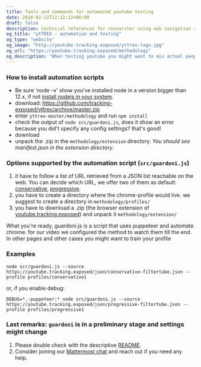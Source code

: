 ```yaml
---
title: Tools and commands for automated youtube testing
date: 2020-02-22T22:22:22+00:00
draft: false
description: technical references for researcher using web navigation automation tool
og_title: "ytTREX - automation and testing"
og_type: "website"
og_image: "http://youtube.tracking.exposed/yttrex-logo.jpg"
og_url: "https://youtube.tracking.exposed/methodology"
og_description: "When testing youtube you might want to mix actual people with synthetic access, here is provided our script and method"
---
```



### How to install automation scripts 

* Be sure 'node -v' show you've installed node in a version bigger than 12.x, if not [install nodejs in your system](https://nodejs.org/en/download://nodejs.org/en/download/).
* download: https://github.com/tracking-exposed/yttrex/archive/master.zip
* enter `yttrex-master/methodology` and run `npm install`
* check the output of `node src/guardoni.js`, does it show an error because you did't specify any config settings? that's good!
* download 
* unpack the .zip in the `methodology/extension` directory. _You should see manifest.json in the extension directory_.

### Options supported by the automation script (`src/guardoni.js`)

1. it have to follow a list of URL retrieved from a JSON list reachable on the web. You can decide which URL, we offer two of them as default: [conservative](https://youtube.tracking.exposed/bin/conservative-filtertube.json), [progressive](https://youtube.tracking.exposed/bin/progressive-filtertube.json).
2. you have to create a directory where the chrome-profile would live. we suggest to create a directory in `methodology/profiles/`
3. you have to download a .zip (the browser extension of [youtube.tracking.exposed](/)) and unpack it `methodology/extension/`

What you're ready, guardoni.js is a script that uses puppeteer and automate chrome.
for our video we configured the method to watch them till the end. In other pages and other cases you might want to train your profile

### Examples

`node scr/guardoni.js --source https://youtube.tracking.exposed/json/conservative-filtertube.json --profile profiles/conservative1`

or, if you enable debug:

`DEBUG=*,-puppeteer:* node src/guardoni.js --source https://youtube.tracking.exposed/json/progressive-filtertube.json --profile profiles/progressive1`

### Last remarks: `guardoni` is in a preliminary stage and settings might change

1. Please double check with the descriptive [README](https://github.com/tracking-exposed/yttrex/tree/master/methodology).
2. Consider joining our [Mattermost chat](https://chat.securitywithoutborders.org/community/channels/trackingexposed) and reach out if you need any help.
